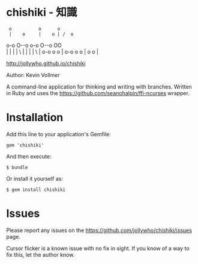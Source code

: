chishiki - 知識
=================
     o          o      o      
     |    o     |    o | /  o 
 o-o O--o   o-o O--o   OO     
|    |  | |  \  |  | | | \  | 
 o-o o  o | o-o o  o | o  o | 
                              
http://jollywho.github.io/chishiki

Author: Kevin Vollmer

A command-line application for thinking and writing with branches. Written in Ruby and uses the https://github.com/seanohalpin/ffi-ncurses wrapper.

Installation
============

Add this line to your application's Gemfile:

    gem 'chishiki'

And then execute:

    $ bundle

Or install it yourself as:

    $ gem install chishiki

Issues
======

Please report any issues on the https://github.com/jollywho/chishiki/issues page.

Cursor flicker is a known issue with no fix in sight. If you know of a way to fix this, let the author know.
